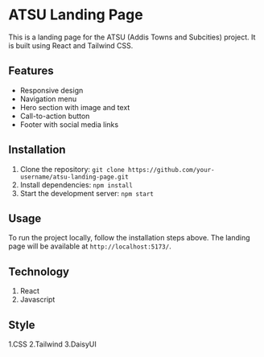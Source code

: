 # ATSU Landing Page

This is a landing page for the ATSU (Addis Towns and Subcities) project. It is built using React and Tailwind CSS.

## Features

- Responsive design
- Navigation menu
- Hero section with image and text
- Call-to-action button
- Footer with social media links

## Installation

1. Clone the repository: `git clone https://github.com/your-username/atsu-landing-page.git`
2. Install dependencies: `npm install`
3. Start the development server: `npm start`

## Usage

To run the project locally, follow the installation steps above. The landing page will be available at `http://localhost:5173/`.

## Technology

1. React
2. Javascript
   
## Style
1.CSS
2.Tailwind
3.DaisyUI

